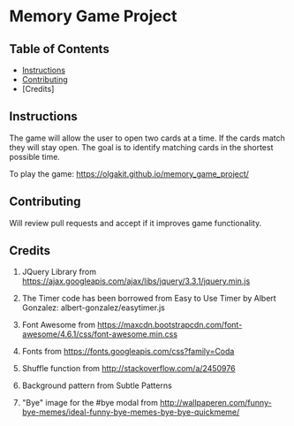 # Memory Game Project

## Table of Contents

* [Instructions](#instructions)
* [Contributing](#contributing)
* [Credits]

## Instructions

The game will allow the user to open two cards at a time. If the cards match they will stay open. The goal is to identify matching cards in the shortest possible time.

To play the game: https://olgakit.github.io/memory_game_project/

## Contributing

Will review pull requests and accept if it improves game functionality.

## Credits

1. JQuery Library from https://ajax.googleapis.com/ajax/libs/jquery/3.3.1/jquery.min.js

2. The Timer code has been borrowed from Easy to Use Timer by Albert Gonzalez:
albert-gonzalez/easytimer.js

3. Font Awesome from https://maxcdn.bootstrapcdn.com/font-awesome/4.6.1/css/font-awesome.min.css

4. Fonts from https://fonts.googleapis.com/css?family=Coda

5. Shuffle function from http://stackoverflow.com/a/2450976

6. Background pattern from Subtle Patterns

7. "Bye" image for the #bye modal from http://wallpaperen.com/funny-bye-memes/ideal-funny-bye-memes-bye-bye-quickmeme/
